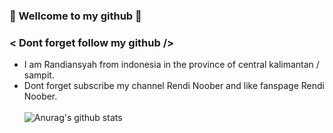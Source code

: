 ### 🔰 Wellcome to my github 🔰<br>
### < Dont forget follow my github /> <br>
- I am Randiansyah from indonesia in the province of central kalimantan / sampit. <br>
- Dont forget subscribe my channel Rendi Noober and like fanspage Rendi Noober. <br><br>
![Anurag's github stats](https://github-readme-stats.vercel.app/api?username=Rendi-ID&show_icons=true&theme=radical)
